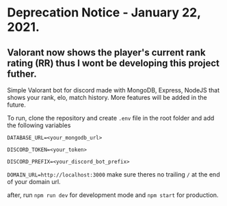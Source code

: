 # Deprecation Notice - January 22, 2021.
## Valorant now shows the player's current rank rating (RR) thus I wont be developing this project futher.

Simple Valorant bot for discord made with MongoDB, Express, NodeJS that shows your rank, elo, match history. More features will be added in the future.

To run, clone the repository and create `.env` file in the root folder and add the following variables

`DATABASE_URL=<your_mongodb_url>`

`DISCORD_TOKEN=<your_token>`

`DISCORD_PREFIX=<your_discord_bot_prefix>`

`DOMAIN_URL=http://localhost:3000` make sure theres no trailing `/` at the end of your domain url.

after, run `npm run dev` for development mode and `npm start` for production.
